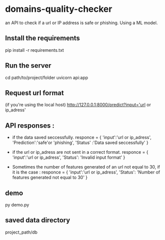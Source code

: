 # domains-quality-checker
an API to check if a url or IP address  is safe or phishing.
Using a ML model.

## Install the requirements
pip install -r requirements.txt

## Run the server
cd path/to/project/folder
uvicorn api:app

## Request url format
(if you're using the local host)
http://127.0.0.1:8000/predict?input='url or ip_adress'

## API responses :
- if the data saved seccessfully. 
responce = {
    'input':'url or ip_adress',
    'Prediction':'safe'or 'phishing',
    'Status' :'Data saved seccessfully'
}
- if the url or ip_adress are not sent in a correct format. 
responce = {
    'input':'url or ip_adress',
    'Status': 'Invalid input format'
}

- Sometimes the number of features generated of an url not equal to 30, if it is the case : 
responce = {
    'input':'url or ip_adress',
    'Status': 'Number of features generated not equal to 30'
}

## demo
py demo.py

## saved data directory
project_path/db
